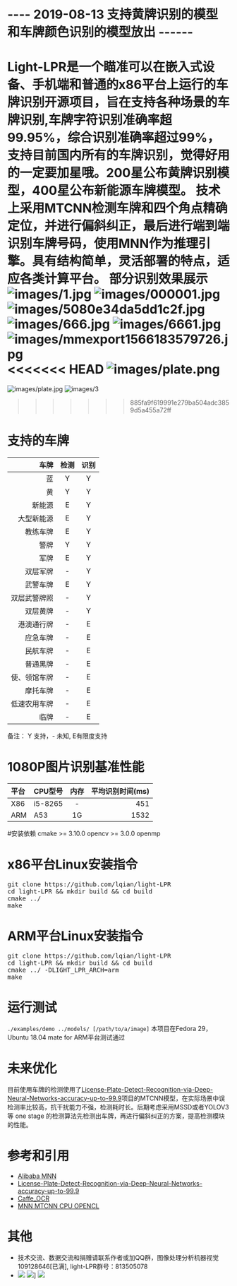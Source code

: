 # ---- 2019-08-13 支持黄牌识别的模型和车牌颜色识别的模型放出 ------
Light-LPR是一个瞄准可以在嵌入式设备、手机端和普通的x86平台上运行的车牌识别开源项目，旨在支持各种场景的车牌识别,车牌字符识别准确率超99.95%，综合识别准确率超过99%，支持目前国内所有的车牌识别，觉得好用的一定要加星哦。200星公布黄牌识别模型，400星公布新能源车牌模型。 
技术上采用MTCNN检测车牌和四个角点精确定位，并进行偏斜纠正，最后进行端到端识别车牌号码，使用MNN作为推理引擎。具有结构简单，灵活部署的特点，适应各类计算平台。
部分识别效果展示
![images/1.jpg](images/1.jpg)
![images/000001.jpg](images/000001.jpg)
![images/5080e34da5dd1c2f.jpg](images/5080e34da5dd1c2f.jpg)
![images/666.jpg](images/666.jpg)
![images/6661.jpg](images/6661.jpg)
![images/mmexport1566183579726.jpg](images/mmexport1566183579726.jpg)
<<<<<<< HEAD
![images/plate.png](images/plate.png)
=======
![images/plate.jpg](images/plate.jpg) 
![images/3](images/3.jpg)
>>>>>>> 885fa9f619991e279ba504adc3859d5a455a72ff

# 支持的车牌

| 车牌 | 检测 | 识别 |
| --------: | :-----: | :----: |
| 蓝   |  Y |  Y |
| 黄   |  Y |  Y |
| 新能源   |  E |  Y |
| 大型新能源   |  E |  Y |
| 教练车牌   |  E |  Y |
| 警牌   |  Y |  Y |
| 军牌   |  E |  Y |
| 双层军牌   |  - |  Y |
| 武警车牌   |  E |  Y |
| 双层武警牌照   |  - |  Y |
| 双层黄牌| - | Y |
| 港澳通行牌 | - | E | 
| 应急车牌 | - | E |
| 民航车牌 | - | E |
| 普通黑牌 | - | E |
| 使、领馆车牌 | - | E |
| 摩托车牌 | - | E |
| 低速农用车牌 | - | E |
| 临牌 | - | E |

备注： Y 支持，- 未知, E有限度支持

# 1080P图片识别基准性能

| 平台      | CPU型号    |  内存  | 平均识别时间(ms)  |
| :-------- | :-----    | :----:  | ----:  |
| X86  | i5-8265   |  -    | 451 |
| ARM  | A53       | 1G    | 1532|

#安装依赖
cmake >= 3.10.0
opencv >= 3.0.0
openmp

# x86平台Linux安装指令
<pre>
git clone https://github.com/lqian/light-LPR
cd light-LPR && mkdir build && cd build
cmake ../
make
</pre>

# ARM平台Linux安装指令
<pre>
git clone https://github.com/lqian/light-LPR
cd light-LPR && mkdir build && cd build
cmake ../ -DLIGHT_LPR_ARCH=arm
make
</pre>

# 运行测试
`./examples/demo ../models/ [/path/to/a/image]`
本项目在Fedora 29，Ubuntu 18.04 mate for ARM平台测试通过

# 未来优化
目前使用车牌的检测使用了[License-Plate-Detect-Recognition-via-Deep-Neural-Networks-accuracy-up-to-99.9](https://github.com/zhubenfu/License-Plate-Detect-Recognition-via-Deep-Neural-Networks-accuracy-up-to-99.9)项目的MTCNN模型，在实际场景中误检测率比较高，抗干扰能力不强，检测耗时长。后期考虑采用MSSD或者YOLOV3等 one stage 的检测算法先检测出车牌，再进行偏斜纠正的方案，提高检测模块的性能。

# 参考和引用
- [Alibaba MNN](https://github.com/alibaba/MNN)
- [License-Plate-Detect-Recognition-via-Deep-Neural-Networks-accuracy-up-to-99.9](https://github.com/zhubenfu/License-Plate-Detect-Recognition-via-Deep-Neural-Networks-accuracy-up-to-99.9)
- [Caffe_OCR](https://github.com/senlinuc/caffe_ocr)
- [MNN MTCNN CPU OPENCL](https://github.com/liushuan/MNN-MTCNN-CPU-OPENCL)

# 其他
- 技术交流、数据交流和捐赠请联系作者或加QQ群，图像处理分析机器视觉 109128646[已满], light-LPR群号：813505078
- ![](109128646.png) ![](light-LPR.png)] ![](contact.jpg)
